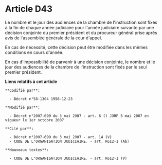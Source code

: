 # Article D43

Le nombre et le jour des audiences de la chambre de l'instruction sont fixés à la fin de chaque année judiciaire pour l'année
judiciaire suivante par une décision conjointe du premier président et du procureur général prise après avis de l'assemblée
générale de la cour d'appel.

En cas de nécessité, cette décision peut être modifiée dans les mêmes conditions en cours d'année.

En cas d'impossibilité de parvenir à une décision conjointe, le nombre et le jour des audiences de la chambre de
l'instruction sont fixés par le seul premier président.

**Liens relatifs à cet article**

	**Codifié par**:

	  - Décret n°58-1304 1958-12-23

	**Modifié par**:

	  - Décret n°2007-699 du 3 mai 2007 - art. 6 () JORF 5 mai 2007 en vigueur le 1er octobre 2007

	**Cité par**:

	  - Décret n°2007-699 du 3 mai 2007 - art. 14 (V)
	  - CODE DE L'ORGANISATION JUDICIAIRE. - art. R612-1 (Ab)

	**Nouveaux textes**:

	  - CODE DE L'ORGANISATION JUDICIAIRE. - art. R612-1 (V)
